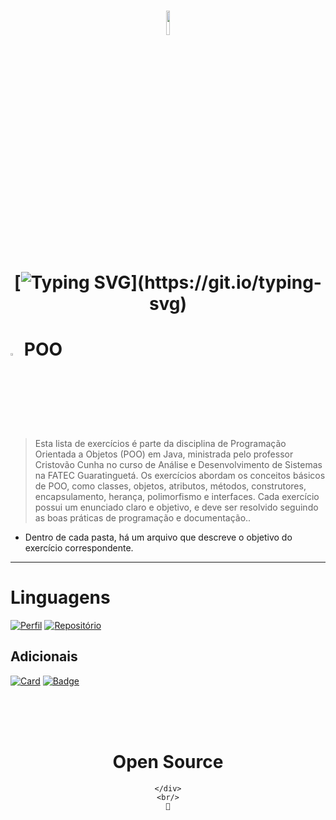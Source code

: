 <h1 align="center">
<img src="https://www.vectorlogo.zone/logos/java/java-icon.svg" width="10%" /> <br>

[![Typing SVG](https://readme-typing-svg.herokuapp.com?font=Fira+Code&weight=600&size=30&duration=2000&pause=2000&color=000000&center=true&vCenter=true&width=800&height=90&lines=Programa%C3%A7%C3%A3o+Orientada+a+Objetos.;Exercicios+realizados+durante+o+curso.)](https://git.io/typing-svg)

</h1>

# <img src="https://www.svgrepo.com/show/513273/book-opened.svg" width="3%" /> POO

> Esta lista de exercícios é parte da disciplina de Programação Orientada a Objetos (POO) em Java, ministrada pelo professor Cristovão Cunha no curso de Análise e Desenvolvimento de Sistemas na FATEC Guaratinguetá. Os exercícios abordam os conceitos básicos de POO, como classes, objetos, atributos, métodos, construtores, encapsulamento, herança, polimorfismo e interfaces. Cada exercício possui um enunciado claro e objetivo, e deve ser resolvido seguindo as boas práticas de programação e documentação..

-  Dentro de cada pasta, há um arquivo que descreve o objetivo do exercício correspondente.
---

# Linguagens

[![Perfil](https://img.shields.io/badge/perfil%20-%23323330.svg?&style=for-the-badge&logo=perfil&logoColor=black&color=F745B5)](https://github.com/iuricode/readme-template/tree/main/profile)
[![Repositório](https://img.shields.io/badge/repositório%20-%23323330.svg?&style=for-the-badge&logo=repositório&logoColor=black&color=8000FF)](https://github.com/iuricode/readme-template/blob/main/repository)


## Adicionais

[![Card](https://img.shields.io/badge/estatísticas%20-%23323330.svg?&style=for-the-badge&logo=cards%20estrelas&logoColor=black&color=FFB800)](https://github.com/iuricode/readme-template/blob/main/cards-stats/cards-stats.md)
[![Badge](https://img.shields.io/badge/badges%20-%23323330.svg?&style=for-the-badge&logo=badges&logoColor=black&color=006DEC)](https://github.com/iuricode/readme-template/blob/main/badges/badges.md)

<div align="center">
  <br/>
  <br/>
  <br/>
    <div>
      <h1>Open Source</h1>
      
    </div>
    <br/>
    💖
</div>
